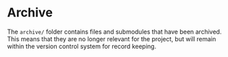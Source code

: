 # Archive

The `archive/` folder contains files and submodules that have been archived. This means that they are no longer relevant for the project, but will remain within the version control system for record keeping.
